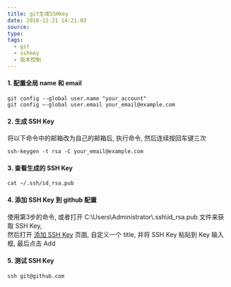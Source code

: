 ```yaml
---
title: git生成SSHkey
date: 2018-12-21 14:21:03
source: 
type:
tags: 
  - git
  - sshkey
  - 版本控制
---
```

#### 1. 配置全局 name 和 email
```git
git config --global user.name "your_account"
git config –-global user.email your_email@example.com
```
<!-- more -->
#### 2. 生成 SSH Key  
将以下命令中的邮箱改为自己的邮箱后, 执行命令, 然后连续按回车键三次
```git
ssh-keygen -t rsa -C your_email@example.com
```

#### 3. 查看生成的 SSH Key  
```git
cat ~/.ssh/id_rsa.pub
```

#### 4. 添加 SSH Key 到 github 配置  
使用第3步的命令, 或者打开 C:\Users\Administrator\\.ssh\id_rsa.pub 文件来获取 SSH Key,  
然后打开 [添加 SSH Key](https://github.com/settings/ssh/new) 页面, 自定义一个 title, 并将 SSH Key 粘贴到 Key 输入框, 最后点击 Add

#### 5. 测试 SSH Key
```git
ssh git@github.com
```
